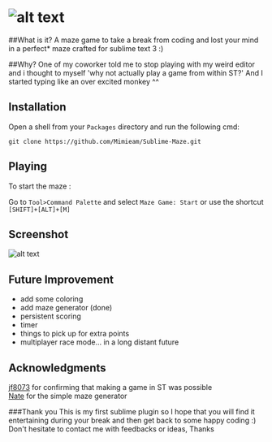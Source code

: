 ![alt text][logo]
============

##What is it? 
A maze game to take a break from coding and lost your mind in a perfect* maze crafted for sublime text 3 :)

##Why?
One of my coworker told me to stop playing with my weird editor and i thought to myself 'why not actually play a game from within ST?'
And I started typing like an over excited monkey ^^

## Installation

Open a shell from your `Packages` directory and run the following cmd:

```shell
git clone https://github.com/Mimieam/Sublime-Maze.git 
```

## Playing

To start the maze :

  Go to `Tool>Command Palette` and select `Maze Game: Start`
or use the shortcut `[SHIFT]+[ALT]+[M]`

## Screenshot
![alt text][img]

## Future Improvement
 - add some coloring 
 - add maze generator (done)
 - persistent scoring 
 - timer 
 - things to pick up for extra points
 - multiplayer race mode... in a long distant future 


## Acknowledgments 
[jf8073](https://github.com/jf8073/sublime-snake) for confirming that making a game in ST was possible  
[Nate](http://natewm.com/blog/2012/01/python-recursive-maze-example/) for the simple maze generator 

###Thank you 
This is my first sublime plugin so I hope that you will find it entertaining during your break and then get back to some happy coding :)
Don't hesitate to contact me with feedbacks or ideas, Thanks


[logo]:  http://i.imgur.com/ixewzze.gif "Sublime-Maze" 
[img]: http://i.imgur.com/dQ3eqIr.png "demo"
[alt text]: Sublime-Maze

